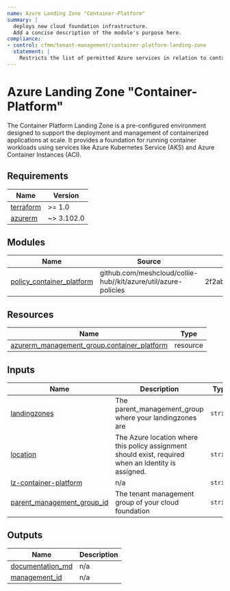 ```yaml
---
name: Azure Landing Zone "Container-Platform"
summary: |
  deploys new cloud foundation infrastructure.
  Add a concise description of the module's purpose here.
compliance:
- control: cfmm/tenant-management/container-platform-landing-zone
  statement: |
    Restricts the list of permitted Azure services in relation to container Container-Platform.
---
```


# Azure Landing Zone "Container-Platform"

The Container Platform Landing Zone is a pre-configured environment designed to support the deployment and management of containerized applications at scale. It provides a foundation for running container workloads using services like Azure Kubernetes Service (AKS) and Azure Container Instances (ACI).

<!-- BEGIN_TF_DOCS -->
## Requirements

| Name | Version |
|------|---------|
| <a name="requirement_terraform"></a> [terraform](#requirement\_terraform) | >= 1.0 |
| <a name="requirement_azurerm"></a> [azurerm](#requirement\_azurerm) | ~> 3.102.0 |

## Modules

| Name | Source | Version |
|------|--------|---------|
| <a name="module_policy_container_platform"></a> [policy\_container\_platform](#module\_policy\_container\_platform) | github.com/meshcloud/collie-hub//kit/azure/util/azure-policies | 2f2ab85c3c9530df416bb427c711979fbb7c12d6 |

## Resources

| Name | Type |
|------|------|
| [azurerm_management_group.container_platform](https://registry.terraform.io/providers/hashicorp/azurerm/latest/docs/resources/management_group) | resource |

## Inputs

| Name | Description | Type | Default | Required |
|------|-------------|------|---------|:--------:|
| <a name="input_landingzones"></a> [landingzones](#input\_landingzones) | The parent\_management\_group where your landingzones are | `string` | `"landingzones"` | no |
| <a name="input_location"></a> [location](#input\_location) | The Azure location where this policy assignment should exist, required when an Identity is assigned. | `string` | `"germanywestcentral"` | no |
| <a name="input_lz-container-platform"></a> [lz-container-platform](#input\_lz-container-platform) | n/a | `string` | `"container-platform"` | no |
| <a name="input_parent_management_group_id"></a> [parent\_management\_group\_id](#input\_parent\_management\_group\_id) | The tenant management group of your cloud foundation | `string` | `"foundation"` | no |

## Outputs

| Name | Description |
|------|-------------|
| <a name="output_documentation_md"></a> [documentation\_md](#output\_documentation\_md) | n/a |
| <a name="output_management_id"></a> [management\_id](#output\_management\_id) | n/a |
<!-- END_TF_DOCS -->
